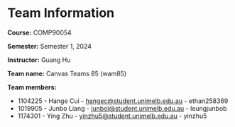 # Team Information

**Course:** COMP90054

**Semester:** Semester 1, 2024

**Instructor:** Guang Hu

**Team name:** Canvas Teams 85 (wam85)

**Team members:**

* 1104225 - Hange Cui - hangec@student.unimelb.edu.au - ethan258369
* 1019905 - Junbo Liang - junbol@student.unimelb.edu.au - leungjunbob
* 1174301 - Ying Zhu - yinzhu5@student.unimelb.edu.au - yinzhu5